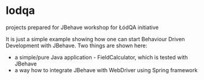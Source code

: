 lodqa
=====

projects prepared for JBehave workshop for ŁódQA initiative

It is just a simple example showing how one can start Behaviour Driven Development with JBehave.
Two things are shown here:
 - a simple/pure Java application - FieldCalculator, which is tested with JBehave
 - a way how to integrate JBehave with WebDriver using Spring framework
